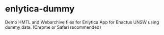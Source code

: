 # enlytica-dummy
Demo HMTL and Webarchive files for Enlytica App for Enactus UNSW using dummy data. (Chrome or Safari recommended)
